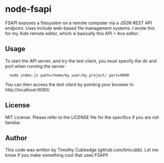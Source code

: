 node-fsapi
==========

FSAPI exposes a filesystem on a remote computer via a JSON REST API endpoint. Uses include web-based file management systems. I wrote this for my Xide remote editor, which is basically this API + Ace editor.

Usage
---------

To start the API server, and try the test client, you must specify the dir and port when running the server:

      node index.js path=/home/my_user/my_project/ port=9090

You can then access the test client by pointing your browser to http://localhost:9090/



License
---------

MIT License. Please refer to the LICENSE file for the specifics if you are not familiar.


Author
---------

This code was written by Timothy Cubbedge (github.com/timcubb). Let me know if you make something cool that uses FSAPI!

